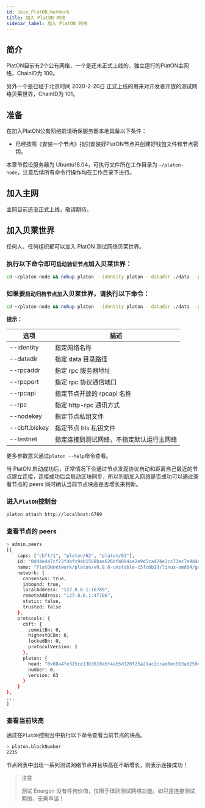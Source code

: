 ```yaml
---
id: Join_PlatON_NetWork
title: 加入 PlatON 网络
sidebar_label: 加入 PlatON 网络
---
```


## 简介

PlatON目前有2个公有网络，一个是还未正式上线的、独立运行的PlatON主网络，ChainID为 100。

另外一个是已经于北京时间 2020-2-20日 正式上线的用来对开发者开放的测试网络贝莱世界，ChainID为 101。



## 准备

在加入PlatON公有网络前请确保服务器本地具备以下条件：

- 已经按照《安装一个节点》指引安装好PlatON节点并创建好钱包文件和节点密钥。

本章节假设服务器为 Ubuntu18.04，可执行文件所在工作目录为 `~/platon-node`，注意后续所有命令行操作均在工作目录下进行。




## 加入主网

主网目前还没正式上线，敬请期待。



## 加入贝莱世界

任何人、任何组织都可以加入 PlatON 测试网络贝莱世界。

### 执行以下命令即可`启动验证节点`加入贝莱世界：

```bash
cd ~/platon-node && nohup platon --identity platon --datadir ./data --port 16789 --testnet --rpcport 6789 --rpcapi "db,platon,net,web3,admin,personal" --rpc --nodekey ./data/nodekey --cbft.blskey ./data/blskey --verbosity 3 --rpcaddr 127.0.0.1 --syncmode "full" > ./data/platon.log 2>&1 &
```



### 如果要`启动归档节点加`入贝莱世界，请执行以下命令：

```bash
cd ~/platon-node && nohup platon --identity platon --datadir ./data --port 16789 --db.nogc --testnet --rpcport 6789 --rpcapi "db,platon,net,web3,admin,personal" --rpc --nodekey ./data/nodekey --cbft.blskey ./data/blskey --verbosity 3 --rpcaddr 127.0.0.1 --syncmode "full" > ./data/platon.log 2>&1 &
```

**提示：**

| **选项**      | **描述**                                 |
| ------------- | ---------------------------------------- |
| --identity    | 指定网络名称                             |
| --datadir     | 指定 data 目录路径                       |
| --rpcaddr     | 指定 rpc 服务器地址                      |
| --rpcport     | 指定 rpc 协议通信端口                    |
| --rpcapi      | 指定节点开放的 rpcapi 名称               |
| --rpc         | 指定 http-rpc 通讯方式                   |
| --nodekey     | 指定节点私钥文件                         |
| --cbft.blskey | 指定节点 bls 私钥文件                    |
| --testnet     | 指定连接到测试网络，不指定默认运行主网络 |

更多参数意义通过`platon --help`命令查看。

当 PlatON 启动成功后，正常情况下会通过节点发现协议自动和距离自己最近的节点建立连接，连接成功后会启动区块同步，所以判断加入网络是否成功可以通过查看节点的 peers 同时确认当前节点块高是否增长来判断。



### 进入`PlatON`控制台

```bash
platon attach http://localhost:6789
```

### 查看节点的  peers

```bash
> admin.peers
[{
    caps: ["cbft/1", "platon/62", "platon/63"],
    id: "0dd4e447cf23f4bfc94b1568bae626bf4894ce2e9d5ca474e3cc73ec7e9d4de550fffc1e2fc64cca25d42aecf6169cf8f8c0f4fe6adb847c33dc6ceb6f001bd1",
    name: "PlatONnetwork/platon/v0.8.0-unstable-c5fc6b19/linux-amd64/go1.11.11",
    network: {
      consensus: true,
      inbound: true,
      localAddress: "127.0.0.1:16789",
      remoteAddress: "127.0.0.1:47706",
      static: false,
      trusted: false
    },
    protocols: {
      cbft: {
        commitBn: 0,
        highestQCBn: 0,
        lockedBn: 0,
        protocolVersion: 1
      },
      platon: {
        head: "0x88a4fe315ce13b3010abf4ab5d120f25a21ac2ccae8ec563ad259e47e24b24bc",
        number: 0,
        version: 63
      }
    }
},
...
]
```



### 查看当前块高

通过在`PlatON`控制台中执行以下命令查看当前节点的块高。

```bash
> platon.blockNumber
2235
```

节点列表中出现一系列测试网络节点并且块高在不断增长，则表示连接成功！

> 注意
>
> 测试 Energon 没有任何价值，仅限于体验测试网络功能。如只是连接测试网络，无需申请！